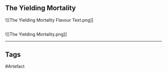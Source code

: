 ## The Yielding Mortality
![[The Yielding Mortality Flavour Text.png]]

## 
![[The Yielding Mortality.png]]

---
## Tags
#Artefact